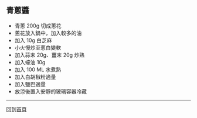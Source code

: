 ## 青蔥醬

- 青蔥 200g 切成蔥花
- 蔥花放入鍋中，加入較多的油
- 加入 10g 白芝麻
- 小火慢炒至蔥白變軟
- 加入蒜末 20g、薑末 20g 炒熟
- 加入蠔油 10g
- 加入 100 ML 水煮熟
- 加入白胡椒粉適量
- 加入鹽巴適量
- 放涼後置入安靜的玻璃容器冷藏

-----

回到[首頁](index.md)
